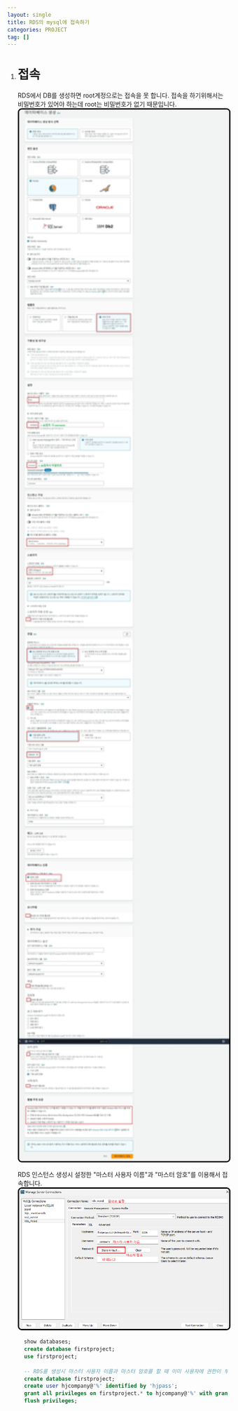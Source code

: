 ```yaml
---
layout: single
title: RDS의 mysql에 접속하기
categories: PROJECT
tag: []
---
```


1. # 접속

   RDS에서 DB를 생성하면 root계정으로는 접속을 못 합니다. 접속을 하기위해서는 비밀번호가 있어야 하는데 root는 비밀번호가 없기 때문입니다.   
   <img src="../../imgs/project/aws_rds_1.JPG" style="border:3px solid black;border-radius:9px;width:800px">      

   RDS 인스턴스 생성시 설정한 "마스터 사용자 이름"과 "마스터 암호"를 이용해서 접속합니다.   
   <img src="../../imgs/project/aws_rds_2.JPG" style="border:3px solid black;border-radius:9px;width:800px">      


    ```sql
      show databases;
      create database firstproject;
      use firstproject;

      -- RDS를 생성시 마스터 사용자 이름과 마스터 암호를 할 때 이미 사용자에 권한이 부여되므로 밑에 명령어는 사용하지 않아도됨
      create database firstproject;
      create user hjcompany@'%' identified by 'hjpass';  
      grant all privileges on firstproject.* to hjcompany@'%' with grant option;  
      flush privileges;  
    ```

   